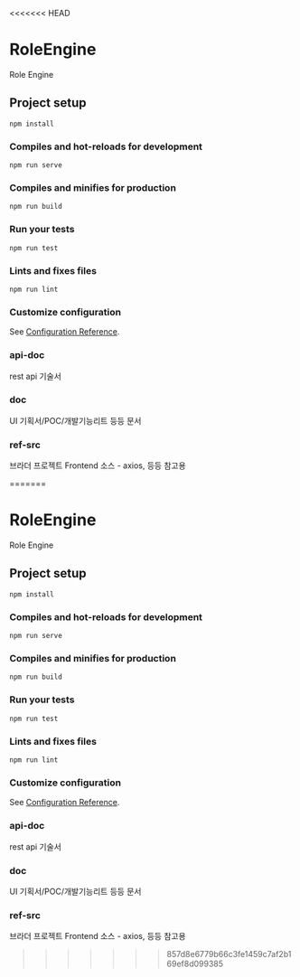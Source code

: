 <<<<<<< HEAD
# RoleEngine
Role Engine

## Project setup
```
npm install
```

### Compiles and hot-reloads for development
```
npm run serve
```

### Compiles and minifies for production
```
npm run build
```

### Run your tests
```
npm run test
```

### Lints and fixes files
```
npm run lint
```

### Customize configuration
See [Configuration Reference](https://cli.vuejs.org/config/).

### api-doc
rest api 기술서

### doc
UI 기획서/POC/개발기능리트 등등 문서

### ref-src
브라더 프로젝트 Frontend 소스 - axios, 등등 참고용


=======
# RoleEngine
Role Engine

## Project setup
```
npm install
```

### Compiles and hot-reloads for development
```
npm run serve
```

### Compiles and minifies for production
```
npm run build
```

### Run your tests
```
npm run test
```

### Lints and fixes files
```
npm run lint
```

### Customize configuration
See [Configuration Reference](https://cli.vuejs.org/config/).

### api-doc
rest api 기술서

### doc
UI 기획서/POC/개발기능리트 등등 문서

### ref-src
브라더 프로젝트 Frontend 소스 - axios, 등등 참고용


>>>>>>> 857d8e6779b66c3fe1459c7af2b169ef8d099385
